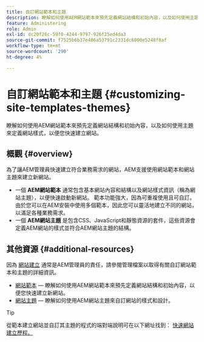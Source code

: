 ```yaml
---
title: 自訂網站範本和主題
description: 瞭解如何使用AEM網站範本來預先定義網站結構和初始內容，以及如何使用主題來定義網站樣式，以便您快速建立網站。
feature: Administering
role: Admin
exl-id: dc20f26c-59f0-4244-9797-926f25ed4da3
source-git-commit: f7525b6b37e486a53791c2331dc6000e5248f8af
workflow-type: tm+mt
source-wordcount: '290'
ht-degree: 4%

---
```


# 自訂網站範本和主題 {#customizing-site-templates-themes}

瞭解如何使用AEM網站範本來預先定義網站結構和初始內容，以及如何使用主題來定義網站樣式，以便您快速建立網站。

## 概觀 {#overview}

為了讓AEM管理員快速建立符合業務需求的網站，AEM支援使用網站範本和網站主題來建立新網站。

* 一個 **AEM網站範本** 通常包含基本網站內容和結構以及網站樣式資訊（稱為網站主題），以便快速啟動新網站。 範本功能強大，因為可重複使用且可自訂。 由於您可以在AEM安裝中使用多個範本，因此您可以靈活地建立不同的網站，以滿足各種業務需求。
* 一個 **AEM網站主題** 是包含CSS、JavaScript和靜態資源的套件，這些資源會定義AEM網站的樣式並符合AEM網站主題的結構。

## 其他資源 {#additional-resources}

因為 [網站建立](/help/sites-cloud/administering/site-creation/create-site.md) 通常是AEM管理員的責任，請參閱管理檔案以取得有關自訂網站範本和主題的詳細資訊。

* [網站範本](/help/sites-cloud/administering/site-creation/site-templates.md)  — 瞭解如何使用AEM網站範本來預先定義網站結構和初始內容，以便您快速建立新網站。
* [網站主題](/help/sites-cloud/administering/site-creation/site-themes.md)  — 瞭解如何使用AEM網站主題來自訂網站的樣式和設計。

>[!TIP]
>
>從範本建立網站並自訂其主題的程式的端對端說明可在以下網址找到： [快速網站建立歷程。](/help/journey-sites/quick-site/overview.md)
